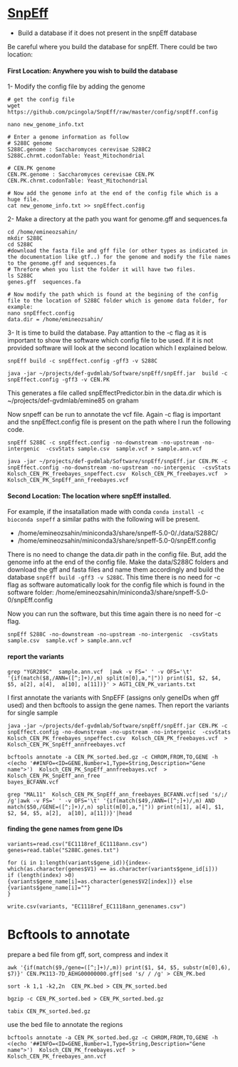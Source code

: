 # [SnpEff](https://pcingola.github.io/SnpEff/se_introduction/)

+ Build a database if it does not present in the snpEff database

Be careful where you build the database for snpEff. There could be two location:

#### First Location:  Anywhere you wish to build the database
 
1- Modify the config file by adding the genome

```
# get the config file 
wget https://github.com/pcingola/SnpEff/raw/master/config/snpEff.config

nano new_genome_info.txt

# Enter a genome information as follow
# S288C genome
S288C.genome : Saccharomyces cerevisae S288C2
S288C.chrmt.codonTable: Yeast_Mitochondrial

# CEN.PK genome
CEN.PK.genome : Saccharomyces cerevisae CEN.PK
CEN.PK.chrmt.codonTable: Yeast_Mitochondrial 

# Now add the genome info at the end of the config file which is a huge file.
cat new_genome_info.txt >> snpEffect.config
```

2- Make a directory at the path you want for genome.gff and sequences.fa 
```
cd /home/emineozsahin/
mkdir S288C
cd S288C
#download the fasta file and gff file (or other types as indicated in the documentation like gtf..) for the genome and modify the file names to the genome.gff and sequences.fa
# Threfore when you list the folder it will have two files. 
ls S288C
genes.gff  sequences.fa  

# Now modify the path which is found at the begining of the config file to the location of S288C folder which is genome data folder, for example:
nano snpEffect.config
data.dir = /home/emineozsahin/ 
```

3- It is time to build the database. Pay attantion to the -c flag as it is important to show the software which config file to be used. If it is not provided software will look at the second location which I explained below. 

```
snpEff build -c snpEffect.config -gff3 -v S288C

java -jar ~/projects/def-gvdmlab/Software/snpEff/snpEff.jar  build -c snpEffect.config -gff3 -v CEN.PK
```

This generates a file called snpEffectPredictor.bin in the data.dir which is ~/projects/def-gvdmlab/emine85 on graham

Now snpeff can be run to annotate the vcf file. Again -c flag is important and the snpEffect.config file is present on the path where I run the following code. 

```
snpEff S288C -c snpEffect.config -no-downstream -no-upstream -no-intergenic  -csvStats sample.csv  sample.vcf > sample.ann.vcf

java -jar ~/projects/def-gvdmlab/Software/snpEff/snpEff.jar CEN.PK -c snpEffect.config -no-downstream -no-upstream -no-intergenic  -csvStats Kolsch_CEN_PK_freebayes_snpeffect.csv  Kolsch_CEN_PK_freebayes.vcf  > Kolsch_CEN_PK_SnpEff_ann_freebayes.vcf

```

#### Second Location: The location where snpEff installed. 
For example, if the insatallation made with conda  ```conda install -c bioconda snpeff``` a similar paths with the following will be present. 

+ /home/emineozsahin/miniconda3/share/snpeff-5.0-0/./data/S288C/
+ /home/emineozsahin/miniconda3/share/snpeff-5.0-0/snpEff.config

There is no need to change the data.dir path in the config file. But, add the genome info at the end of the config file. Make the data/S288C folders and download the gff and fasta files and name them accordingly and build the database ```snpEff build -gff3 -v S288C```. This time there is no need for -c flag as software automatically look for the config file which is found in the software folder: /home/emineozsahin/miniconda3/share/snpeff-5.0-0/snpEff.config

Now you can run the software, but this time again there is no need for -c flag.

```
snpEff S288C -no-downstream -no-upstream -no-intergenic  -csvStats sample.csv  sample.vcf > sample.ann.vcf
```

#### report the variants

```
grep "YGR289C"  sample.ann.vcf  |awk -v FS=' ' -v OFS='\t' '{if(match($8,/ANN=([^;]+)/,m) split(m[0],a,"|")) print($1, $2, $4, $5, a[2], a[4],  a[10], a[11])}' > AGT1_CEN_PK_variants.txt
```

I first annotate the variants with SnpEFF (assigns only geneIDs when gff used) and then bcftools to assign the gene names. Then report the variants for single sample 

```
java -jar ~/projects/def-gvdmlab/Software/snpEff/snpEff.jar CEN.PK -c snpEffect.config -no-downstream -no-upstream -no-intergenic  -csvStats Kolsch_CEN_PK_freebayes_snpeffect.csv  Kolsch_CEN_PK_freebayes.vcf  > 
Kolsch_CEN_PK_SnpEff_annfreebayes.vcf 

bcftools annotate -a CEN_PK_sorted.bed.gz -c CHROM,FROM,TO,GENE -h <(echo '##INFO=<ID=GENE,Number=1,Type=String,Description="Gene name">')  Kolsch_CEN_PK_SnpEff_annfreebayes.vcf  >  Kolsch_CEN_PK_SnpEff_ann_free
bayes_BCFANN.vcf

grep "MAL11"  Kolsch_CEN_PK_SnpEff_ann_freebayes_BCFANN.vcf|sed 's/;/    /g'|awk -v FS=' ' -v OFS='\t' '{if(match($49,/ANN=([^;]+)/,m) AND match($50,/GENE=([^;]+)/,n) split(m[0],a,"|")) print(n[1], a[4], $1, $2, $4, $5, a[2],  a[10], a[11])}'|head

```

#### finding the gene names from gene IDs

```
variants=read.csv("EC1118ref_EC1118ann.csv")
genes=read.table("S288C.genes.txt")

for (i in 1:length(variants$gene_id)){index<-which(as.character(genes$V1) == as.character(variants$gene_id[i])) 
if (length(index) >0) {variants$gene_name[i]=as.character(genes$V2[index])} else {variants$gene_name[i]=""}
}

write.csv(variants, "EC1118ref_EC1118ann_genenames.csv")
```

# Bcftools to annotate

prepare a bed file from gff, sort, compress and index it

```
awk '{if(match($9,/gene=([^;]+)/,m)) print($1, $4, $5, substr(m[0],6), $7)}' CEN.PK113-7D_AEHG00000000.gff|sed 's/ / /g' > CEN_PK.bed

sort -k 1,1 -k2,2n  CEN_PK.bed > CEN_PK_sorted.bed

bgzip -c CEN_PK_sorted.bed > CEN_PK_sorted.bed.gz

tabix CEN_PK_sorted.bed.gz

```
use the bed file to annotate the regions 

```
bcftools annotate -a CEN_PK_sorted.bed.gz -c CHROM,FROM,TO,GENE -h <(echo '##INFO=<ID=GENE,Number=1,Type=String,Description="Gene name">')  Kolsch_CEN_PK_freebayes.vcf  >  Kolsch_CEN_PK_freebayes_ann.vcf 

```

